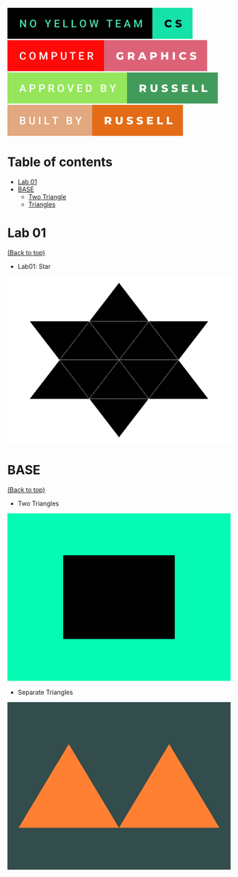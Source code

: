 ![no-yellow-team](img/badges/no-yellow-team-cs.svg)
![no-yellow-team](img/badges/computer-graphics.svg)
![no-yellow-team](img/badges/approved-by-russell.svg)
![no-yellow-team](img/badges/built-by-russell.svg)


# Table of contents

- [Lab 01](#lab-01)
- [BASE](#base)
    - [Two Triangle](#two-triangle)
    - [Triangles](#triangles)

# Lab 01
[(Back to top)](#table-of-contents)
- Lab01:  Star
<p align="center">
  <img src='LAB01/lab01.png' width='800px' />
</p>

# BASE
[(Back to top)](#table-of-contents)
- Two Triangles
<p align="center">
  <img src='img/twoTriangle.png' width='800px' />
</p>

- Separate Triangles
<p align="center">
  <img src='img/triangles.png' width='800px' />
</p>